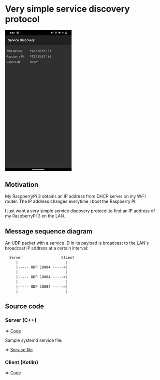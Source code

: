 # Very simple service discovery protocol

<img src="./screenshot_client.png" width=220>

## Motivation

My RaspberryPi 3 obtains an IP address from DHCP server on my WiFi router. The IP address changes everytime I boot the Raspberry PI.

I just want a very simple service discovery protocol to find an IP address of my RaspberryPi 3 on the LAN.

## Message sequence diagram

An UDP packet with a service ID in its payload is broadcast to the LAN's broadcast IP address at a certain interval:

```
  Server                  Client
     |                      |
     |----- UDP 18084 ----->|
     |                      |
     |----- UDP 18084 ----->|
     |                      |
     |----- UDP 18084 ----->|
     |                      |
```

## Source code

### Server (C++)

=> [Code](./server)

Sample systemd service file:

=> [Service file](./systemd)

### Client (Kotlin)

=> [Code](./client)


